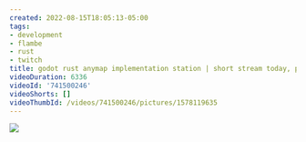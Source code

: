 ```yaml
---
created: 2022-08-15T18:05:13-05:00
tags:
- development
- flambe
- rust
- twitch
title: godot rust anymap implementation station | short stream today, probably
videoDuration: 6336
videoId: '741500246'
videoShorts: []
videoThumbId: /videos/741500246/pictures/1578119635
---
```


![](20220815230513.jpg)
